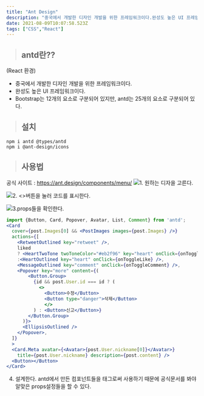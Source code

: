 ```yaml
---
title: "Ant Design"
description: "중국에서 개발한 디자인 개발을 위한 프레임워크이다.완성도 높은 UI 프레임워크이다."
date: 2021-08-09T10:07:58.523Z
tags: ["CSS","React"]
---
```

> ## antd란??
(React 환경)

* 중국에서 개발한 디자인 개발을 위한 프레임워크이다.
* 완성도 높은 UI 프레임워크이다.
* Bootstrap는 12개의 요소로 구분되어 있지만, antd는 25개의 요소로 구분되어 있다.

> ## 설치

```
npm i antd @types/antd
npm i @ant-design/icons
```

> ## 사용법

공식 사이트 : https://ant.design/components/menu/
![](/images/239415da-acd1-4c35-9414-5cef64653f23-antd.jpg)1. 원하는 디자을 고른다.

![](/images/add8eae1-7cbb-46c5-b094-da33009c6d5e-a.jpg)2. <>버튼을 눌러 코드를 표시한다.

![](/images/09db58d2-d378-47b6-bbb9-20b402bd6c34-api.jpg)3.props들을 확인한다.
```jsx
import {Button, Card, Popover, Avatar, List, Comment} from 'antd';
<Card 
  cover={post.Images[0] && <PostImages images={post.Images} />}
  actions={[
    <RetweetOutlined key="retweet" />,
    liked 
    ? <HeartTwoTone twoToneColor="#eb2f96" key="heart" onClick={onToggleLike} />
    :<HeartOutlined key="heart" onClick={onToggleLike} />,
    <MessageOutlined key="comment" onClick={onToggleComment} />,
    <Popover key="more" content={(
        <Button.Group>
          {id && post.User.id === id ? (
            <>
              <Button>수정</Button>
              <Button type="danger">삭제</Button>
              </>
          ) : <Button>신고</Button>}
        </Button.Group>
      )}>
      <EllipsisOutlined />
    </Popover>,
  ]}
  >
  <Card.Meta avatar={<Avatar>{post.User.nickname[0]}</Avatar>}
    title={post.User.nickname} description={post.content} />
  <Button></Button>
</Card>
```
4. 설계한다.
antd에서 만든 컴포넌트들을 태그로써 사용하기 때문에 공식문서를 봐야 알맞은 props설정들을 할 수 있다.